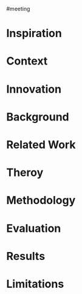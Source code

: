 #meeting 

# Inspiration


# Context

# Innovation



# Background



# Related Work



# Theroy



# Methodology



# Evaluation



# Results



# Limitations